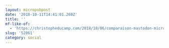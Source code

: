 ```yaml
---
layout: micropubpost
date: '2018-10-11T14:41:01.260Z'
title: ''
mf-like-of:
  - 'https://christopheducamp.com/2018/10/06/comparaison-mastodon-micro.blog/'
slug: '52861'
category: social
---
```

